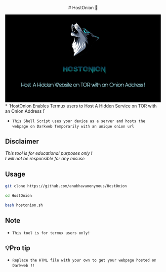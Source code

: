 <p align="center">
# HostOnion 🐺
</p>
<img src="PicsArt_01-11-06.54.19.jpg"><br>
* `HostOnion Enables Termux users to Host A Hidden Service on TOR with an Onion Address !`

* `This Shell Script uses your device as a server and hosts the webpage on Darkweb Temporarily with an unique onion url`

## Disclaimer
*This tool is for educational purposes only !*<br />
*I will not be responsible for any misuse*

## Usage

```bash
git clone https://github.com/anubhavanonymous/HostOnion
```

```bash
cd HostOnion
```

```bash
bash hostonion.sh
```
## Note
* `This tool is for termux users only!`


## 💡Pro tip 
* `Replace the HTML file with your own to get your webpage hosted on Darkweb !!`



